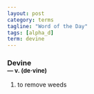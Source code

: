 ```yaml
---
layout: post
category: terms
tagline: "Word of the Day"
tags: [alpha_d]
term: devine
---
```


<h3>Devine<br/> <small>&mdash; v. (de<span>&middot;</span>vine)</small></h3>
<p><ol>
<li>to remove weeds</li>
</ol></p>
